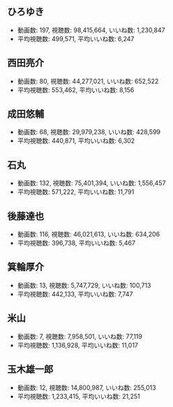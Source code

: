 ## ひろゆき

-   動画数: 197, 視聴数: 98,415,664, いいね数: 1,230,847
-   平均視聴数: 499,571, 平均いいね数: 6,247

## 西田亮介

-   動画数: 80, 視聴数: 44,277,021, いいね数: 652,522
-   平均視聴数: 553,462, 平均いいね数: 8,156

## 成田悠輔

-   動画数: 68, 視聴数: 29,979,238, いいね数: 428,599
-   平均視聴数: 440,871, 平均いいね数: 6,302

## 石丸

-   動画数: 132, 視聴数: 75,401,394, いいね数: 1,556,457
-   平均視聴数: 571,222, 平均いいね数: 11,791

## 後藤達也

-   動画数: 116, 視聴数: 46,021,613, いいね数: 634,206
-   平均視聴数: 396,738, 平均いいね数: 5,467

## 箕輪厚介

-   動画数: 13, 視聴数: 5,747,729, いいね数: 100,713
-   平均視聴数: 442,133, 平均いいね数: 7,747

## 米山

-   動画数: 7, 視聴数: 7,958,501, いいね数: 77,119
-   平均視聴数: 1,136,928, 平均いいね数: 11,017

## 玉木雄一郎

-   動画数: 12, 視聴数: 14,800,987, いいね数: 255,013
-   平均視聴数: 1,233,415, 平均いいね数: 21,251
